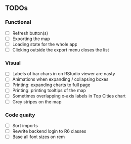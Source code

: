 ## TODOs

### Functional
* [ ] Refresh button(s)
* [ ] Exporting the map
* [ ] Loading state for the whole app
* [ ] Clicking outside the export menu closes the list

### Visual
* [ ] Labels of bar chars in on RStudio viewer are nasty
* [ ] Animations when expanding / collapsing boxes
* [ ] Printing: expanding charts to full page
* [ ] Printing: printing tooltips of the map
* [ ] Sometimes overlapping x-axis labels in Top Cities chart
* [ ] Grey stripes on the map

### Code quaity
* [ ] Sort imports
* [ ] Rewrite backend login to R6 classes
* [ ] Base all font sizes on rem
